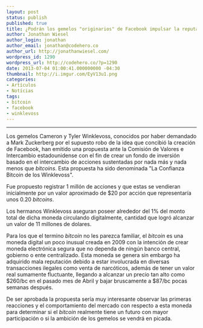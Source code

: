 ```yaml
---
layout: post
status: publish
published: true
title: ¿Podrán los gemelos "originarios" de Facebook impulsar la reputación de Bitcoin?
author: Jonathan Wiesel
author_login: jonathan
author_email: jonathan@codehero.co
author_url: http://jonathanwiesel.com/
wordpress_id: 1290
wordpress_url: http://codehero.co/?p=1290
date: 2013-07-04 01:00:41.000000000 -04:30
thumbnail: http://i.imgur.com/EyV13u1.png
categories:
- Artículos
- Notícias
tags:
- bitcoin
- facebook
- winklevoss
---
```

<hr />

<p>Los gemelos Cameron y Tyler Winklevoss, conocidos por haber demandado a Mark Zuckerberg por el supuesto robo de la idea que concibió la creación de Facebook, han emitido una propuesta ante la Comisión de Valores e Intercambio estadounidense con el fin de crear un fondo de inversión basado en el intercambio de acciones sustentadas por nada más y nada menos que <em>bitcoins</em>. Esta propuesta ha sido denominada "La Confianza Bitcoin de los Winklevoss".</p>

<p>Fue propuesto registrar 1 millón de acciones y que estas se vendieran inicialmente por un valor aproximado de $20 por acción que representaría unos 0.20 <em>bitcoins</em>.</p>

<p>Los hermanos Winklevoss aseguran poseer alrededor del 1% del monto total de dicha moneda circulando digitalmente, cantidad que logró alcanzar un valor de 11 millones de dolares.</p>

<p>Para los que el termino <em>bitcoin</em> no les parezca familiar, el <em>bitcoin</em> es una moneda digital un poco inusual creada en 2009 con la intención de crear moneda electrónica segura que no dependa de ningún banco central, gobierno o ente centralizado. Esta moneda se genera  sin embargo ha adquirido mala reputación debido a estar involucrada en diversas transacciones ilegales como venta de narcóticos, además de tener un valor real sumamente fluctuante, llegando a alcanzar un precio tan alto como $260/bc en el pasado mes de Abril y bajar bruscamente a $87/bc pocas semanas después.</p>

<p>De ser aprobada la propuesta sería muy interesante observar las primeras reacciones y el comportamiento del mercado con respecto a esta moneda para determinar si el <em>bitcoin</em> realmente tiene un futuro con mayor participación o si la ambición de los gemelos se vendrá en picada.</p>
